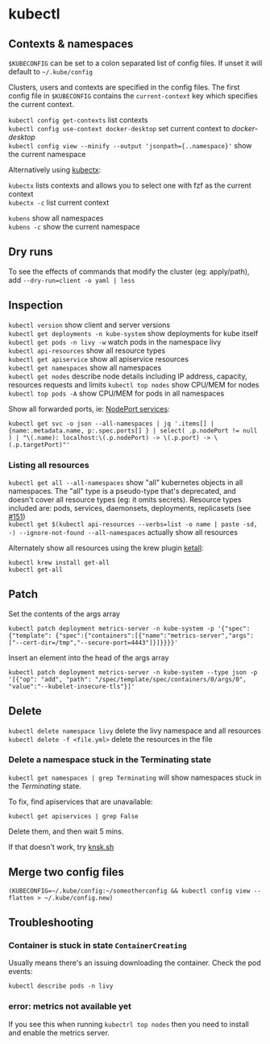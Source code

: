# kubectl

## Contexts & namespaces

`$KUBECONFIG` can be set to a colon separated list of config files. If unset it will default to `~/.kube/config`

Clusters, users and contexts are specified in the config files. The first config file in `$KUBECONFIG` contains the `current-context` key which specifies the current context.

`kubectl config get-contexts` list contexts  
`kubectl config use-context docker-desktop` set current context to *docker-desktop*   
`kubectl config view --minify --output 'jsonpath={..namespace}'` show the current namespace

Alternatively using [kubectx](https://github.com/ahmetb/kubectx):

`kubectx` lists contexts and allows you to select one with fzf as the current context  
`kubectx -c` list current context  

`kubens` show all namespaces  
`kubens -c` show the current namespace

## Dry runs

To see the effects of commands that modify the cluster (eg: apply/path), add `--dry-run=client -o yaml | less`

## Inspection

`kubectl version` show client and server versions  
`kubectl get deployments -n kube-system` show deployments for kube itself  
`kubectl get pods -n livy -w` watch pods in the namespace livy  
`kubectl api-resources` show all resource types  
`kubectl get apiservice` show all apiservice resources  
`kubectl get namespaces` show all namespaces  
`kubectl get nodes` describe node details including IP address, capacity, resources requests and limits
`kubectl top nodes` show CPU/MEM for nodes
`kubectl top pods -A` show CPU/MEM for pods in all namespaces

Show all forwarded ports, ie: [NodePort services](https://kubernetes.io/docs/concepts/services-networking/service/#publishing-services-service-types):
```
kubectl get svc -o json --all-namespaces | jq '.items[] | {name:.metadata.name, p:.spec.ports[] } | select( .p.nodePort != null ) | "\(.name): localhost:\(.p.nodePort) -> \(.p.port) -> \(.p.targetPort)"'
```

### Listing all resources

`kubectl get all --all-namespaces` show "all" kubernetes objects in all namespaces. The "all" type is a pseudo-type that's deprecated, and doesn't cover all resource types (eg: it omits secrets). Resource types included are: pods, services, daemonsets, deployments, replicasets (see [#151](https://github.com/kubernetes/kubectl/issues/151#issuecomment-544247961))  
`kubectl get $(kubectl api-resources --verbs=list -o name | paste -sd, -) --ignore-not-found --all-namespaces` actually show all resources

Alternately show all resources using the krew plugin [ketall](https://github.com/corneliusweig/ketall):
```
kubectl krew install get-all
kubectl get-all
```

## Patch

Set the contents of the args array
```
kubectl patch deployment metrics-server -n kube-system -p '{"spec": {"template": {"spec":{"containers":[{"name":"metrics-server","args":["--cert-dir=/tmp","--secure-port=4443"]}]}}}}' 
```

Insert an element into the head of the args array
```
kubectl patch deployment metrics-server -n kube-system --type json -p '[{"op": "add", "path": "/spec/template/spec/containers/0/args/0", "value":"--kubelet-insecure-tls"}]' 
```

## Delete

`kubectl delete namespace livy` delete the livy namespace and all resources
`kubectl delete -f <file.yml>` delete the resources in the file

### Delete a namespace stuck in the Terminating state

`kubectl get namespaces | grep Terminating` will show namespaces stuck in the *Terminating* state.

To fix, find apiservices that are unavailable:

`kubectl get apiservices | grep False` 

Delete them, and then wait 5 mins.

If that doesn't work, try [knsk.sh](https://github.com/thyarles/knsk)

## Merge two config files
```
(KUBECONFIG=~/.kube/config:~/someotherconfig && kubectl config view --flatten > ~/.kube/config.new)
```


## Troubleshooting

### Container is stuck in state `ContainerCreating`

Usually means there's an issuing downloading the container. Check the pod events:
```
kubectl describe pods -n livy
```

### error: metrics not available yet

If you see this when running `kubectrl top nodes` then you need to install and enable the metrics server.